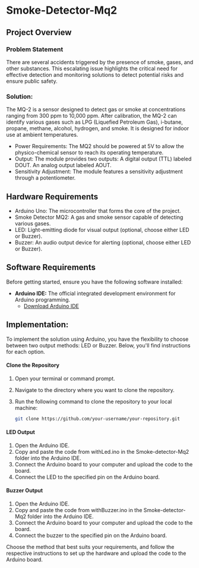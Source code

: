 # Smoke-Detector-Mq2

## Project Overview

### Problem Statement
There are several accidents triggered by the presence of smoke, gases, and other substances. This escalating issue highlights the critical need for effective detection and monitoring solutions to detect potential risks and ensure public safety.

### Solution:
The MQ-2 is a sensor designed to detect gas or smoke at concentrations ranging from 300 ppm to 10,000 ppm. After calibration, the MQ-2 can identify various gases such as LPG (Liquefied Petroleum Gas), i-butane, propane, methane, alcohol, hydrogen, and smoke. It is designed for indoor use at ambient temperatures.

- Power Requirements: The MQ2 should be powered at 5V to allow the physico-chemical sensor to reach its operating temperature.
- Output: The module provides two outputs:
A digital output (TTL) labeled DOUT.
An analog output labeled AOUT.
- Sensitivity Adjustment: The module features a sensitivity adjustment through a potentiometer.

## Hardware Requirements
- Arduino Uno: The microcontroller that forms the core of the project.
- Smoke Detector MQ2: A gas and smoke sensor capable of detecting various gases.
- LED: Light-emitting diode for visual output (optional, choose either LED or Buzzer).
- Buzzer: An audio output device for alerting (optional, choose either LED or Buzzer).

## Software Requirements
Before getting started, ensure you have the following software installed:

- **Arduino IDE:** The official integrated development environment for Arduino programming.
  - [Download Arduino IDE](https://www.arduino.cc/en/software)

## Implementation:
To implement the solution using Arduino, you have the flexibility to choose between two output methods: LED or Buzzer. Below, you'll find instructions for each option.

#### Clone the Repository

1. Open your terminal or command prompt.
2. Navigate to the directory where you want to clone the repository.
3. Run the following command to clone the repository to your local machine:

   ```bash
   git clone https://github.com/your-username/your-repository.git


#### LED Output
1. Open the Arduino IDE.
2. Copy and paste the code from withLed.ino in the Smoke-detector-Mq2 folder into the Arduino IDE.
3. Connect the Arduino board to your computer and upload the code to the board.
4. Connect the LED to the specified pin on the Arduino board.

#### Buzzer Output
1. Open the Arduino IDE.
2. Copy and paste the code from withBuzzer.ino in the Smoke-detector-Mq2 folder into the Arduino IDE.
3. Connect the Arduino board to your computer and upload the code to the board.
4. Connect the buzzer to the specified pin on the Arduino board.

Choose the method that best suits your requirements, and follow the respective instructions to set up the hardware and upload the code to the Arduino board.
